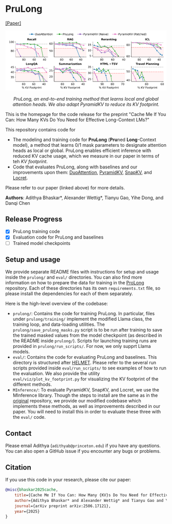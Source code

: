 # PruLong

[[Paper]](https://www.arxiv.org/abs/2506.17121)

<div align="center">
  <img src="assets/teaser.png" alt="PruLong Teaser" width="800">
  <p><em>PruLong, an end-to-end training method that learns local and global attention heads. We also adapt PyramidKV to reduce its KV footprint.</em></p>
</div>

This is the homepage for the code release for the preprint "Cache Me If You Can: How Many KVs Do You Need for Effective Long-Context LMs?"

This repository contains code for
- The modeling and training code for **PruLong** (**Pru**ned **Long**-Context model), a method that learns 0/1 mask parameters to designate attention heads as local or global. PruLong enables efficient inference with reduced KV cache usage, which we measure in our paper in terms of teh *KV footprint*.
- Code that evaluates PruLong, along with baselines and our improvements upon them: [DuoAttention](https://arxiv.org/abs/2410.10819), [PyramidKV](http://arxiv.org/abs/2406.02069), [SnapKV](https://arxiv.org/abs/2406.02069), and [Locret](https://arxiv.org/abs/2406.02069).

Please refer to our paper (linked above) for more details.

**Authors**: Adithya Bhaskar\*, Alexander Wettig\*, Tianyu Gao, Yihe Dong, and Danqi Chen

## Release Progress

- [x] PruLong training code
- [x] Evaluation code for PruLong and baselines
- [ ] Trained model checkpoints

## Setup and usage

We provide separate README files with instructions for setup and usage inside the `prulong/` and `eval/` directories. You can also find more information on how to prepare the data for training in the [ProLong](https://github.com/princeton-nlp/ProLong) repository. Each of these directories has its own `requirements.txt` file, so please install the dependencies for each of them separately.

Here is the high-level overview of the codebase:

- `prulong/`: Contains the code for training PruLong. In particular, files under `prulong/training/` implement the modified Llama class, the training loop, and data-loading utilities. The `prulong/save_prulong_masks.py` script is to be run after training to save the trained masked values from the model checkpoint (as described in the README inside `prulong/`). Scripts for launching training runs are provided in `prulong/run_scripts/`. For now, we only supprt Llama models.
- `eval/`: Contains the code for evaluating PruLong and baselines. This directory is structured after [HELMET](https://github.com/princeton-nlp/HELMET). Please refer to the several run scripts provided inside `eval/run_scripts/` to see examples of how to run the evaluation. We also provide the utility `eval/viz/plot_kv_footprint.py` for visualizing the KV footprint of the different methods.
- `MInference/`: To evaluate PyramidKV, SnapKV, and Locret, we use the MInference library. Though the steps to install are the same as in the [original](https://github.com/microsoft/MInference) repository, we provide our modified codebase which implements these methods, as well as improvements described in our paper. You will need to install this in order to evaluate these three with the `eval/` code.    

## Contact

Please email Adithya (`adithyab@princeton.edu`) if you have any questions.
You can also open a GitHub issue if you encounter any bugs or problems.

## Citation

If you use this code in your research, please cite our paper:

```bibtex
@misc{bhaskar2025cache,
    title={Cache Me If You Can: How Many {KV}s Do You Need for Effective Long-Context {LM}s?}, 
    author={Adithya Bhaskar* and Alexander Wettig* and Tianyu Gao and Yihe Dong and Danqi Chen},
    journal={arXiv preprint arXiv:2506.17121},
    year={2025}
}
```
